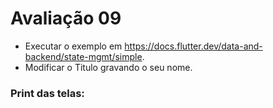 # Avaliação 09
- Executar o exemplo em https://docs.flutter.dev/data-and-backend/state-mgmt/simple.
- Modificar o Titulo gravando o seu nome.
### Print das telas:
